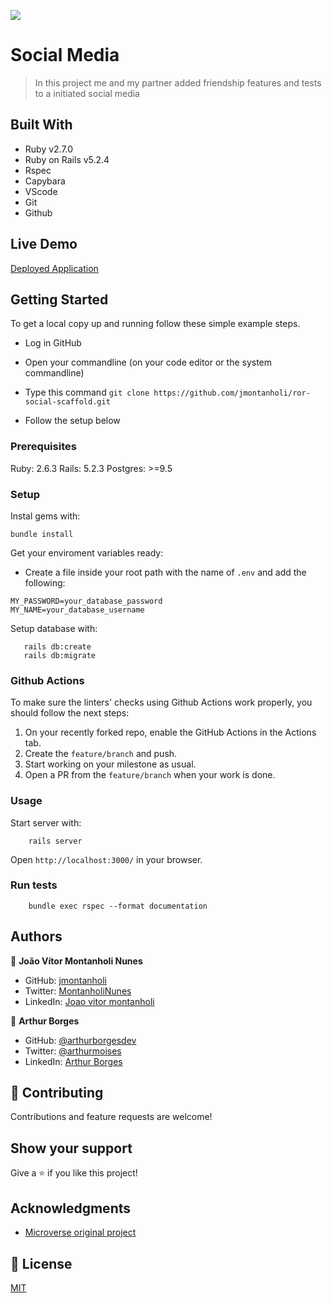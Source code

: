 ![](https://img.shields.io/badge/Microverse-blueviolet)

# Social Media

> In this project me and my partner added friendship features and tests to a initiated social media

## Built With

- Ruby v2.7.0
- Ruby on Rails v5.2.4
- Rspec
- Capybara
- VScode
- Git
- Github

## Live Demo

[Deployed Application](https://glacial-chamber-62779.herokuapp.com/users/sign_in)

## Getting Started

To get a local copy up and running follow these simple example steps.

- Log in GitHub

- Open your commandline (on your code editor or the system commandline)

- Type this command `git clone https://github.com/jmontanholi/ror-social-scaffold.git`

- Follow the setup below

### Prerequisites

Ruby: 2.6.3
Rails: 5.2.3
Postgres: >=9.5

### Setup

Instal gems with:

```
bundle install
```

Get your enviroment variables ready:

- Create a file inside your root path with the name of `.env` and add the following:

```
MY_PASSWORD=your_database_password
MY_NAME=your_database_username
```


Setup database with:

```
   rails db:create
   rails db:migrate
```

### Github Actions

To make sure the linters' checks using Github Actions work properly, you should follow the next steps:

1. On your recently forked repo, enable the GitHub Actions in the Actions tab.
2. Create the `feature/branch` and push.
3. Start working on your milestone as usual.
4. Open a PR from the `feature/branch` when your work is done.


### Usage

Start server with:

```
    rails server
```

Open `http://localhost:3000/` in your browser.

### Run tests

```
    bundle exec rspec --format documentation
```

## Authors

👤 **João Vítor Montanholi Nunes** 

- GitHub: [jmontanholi](https://github.com/jmontanholi) 
- Twitter: [MontanholiNunes](https://twitter.com/MontanholiNunes) 
- LinkedIn: [Joao vitor montanholi](https://www.linkedin.com/in/joaovitormontanholi/) 

👤 **Arthur Borges**

- GitHub: [@arthurborgesdev](https://github.com/arthurborgesdev)
- Twitter: [@arthurmoises](https://twitter.com/arthurmoises)
- LinkedIn: [Arthur Borges](https://linkedin.com/in/arthurmoises)

## 🤝 Contributing

Contributions and feature requests are welcome!

## Show your support

Give a ⭐️ if you like this project!

## Acknowledgments

- [Microverse original project](https://github.com/arthurborgesdev/private-events/edit/development/README.md)

## 📝 License

[MIT](./LICENSE)

